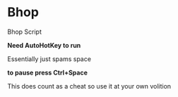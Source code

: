 # Bhop

Bhop Script

**Need AutoHotKey to run**

Essentially just spams space

**to pause press Ctrl+Space**

This does count as a cheat so use it at your own volition 
